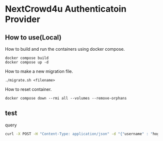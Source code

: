 # NextCrowd4u Authenticatoin Provider

## How to use(Local)

How to build and run the containers using docker compose.

```shell
docker compose build
docker compose up -d
```

How to make a new migration file.

```shell
./migrate.sh <filename>
```

How to reset container.

```shell
docker compose down --rmi all --volumes --remove-orphans
```
 
 ## test

 query
 
 ```bash
 curl -X POST -H "Content-Type: application/json" -d "{"username" : "hoge" , "password" : "password"}" localhost:8081/auth
 ```
